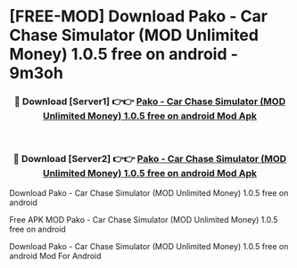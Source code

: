 # [FREE-MOD] Download Pako - Car Chase Simulator (MOD Unlimited Money) 1.0.5 free on android - 9m3oh


<div align="center">
<h3>🔴 Download [Server1] 👉👉 <a href="https://apk-comot.site?title=Pako_-_Car_Chase_Simulator_(MOD_Unlimited_Money)_1.0.5_free_on_android">Pako - Car Chase Simulator (MOD Unlimited Money) 1.0.5 free on android Mod Apk</a></h3><br>

<h3>🔴 Download [Server2] 👉👉 <a href="https://apk-comot.site?title=Pako_-_Car_Chase_Simulator_(MOD_Unlimited_Money)_1.0.5_free_on_android">Pako - Car Chase Simulator (MOD Unlimited Money) 1.0.5 free on android Mod Apk</a></h3>
</div>



Download Pako - Car Chase Simulator (MOD Unlimited Money) 1.0.5 free on android 

Free APK MOD Pako - Car Chase Simulator (MOD Unlimited Money) 1.0.5 free on android 

Download Pako - Car Chase Simulator (MOD Unlimited Money) 1.0.5 free on android Mod For Android

